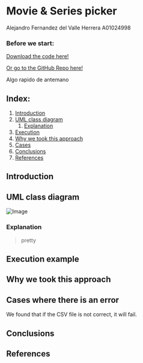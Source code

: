 # Movie & Series picker

Alejandro Fernandez del Valle Herrera A01024998

### Before we start:
[Download the code here!](https://github.com/MrDrHax/movie-surf-in-c--/archive/refs/heads/main.zip)

[Or go to the GitHub Repo here!](https://github.com/MrDrHax/movie-surf-in-c--)

Algo rapido de antemano

## Index:

1. [Introduction](#Introduction)
1. [UML class diagram](#UML-class-diagram)
    1. [Explanation](##Explanation)
1. [Execution](<#Execution-example>)
1. [Why we took this approach](#Why-we-took-this-approach)
1. [Cases](#Cases-where-there-is-an-error)
1. [Conclusions](#Conclusions)
1. [References](#References)

## Introduction



## UML class diagram

![Image](LINK)

### Explanation

> pretty

## Execution example



## Why we took this approach



## Cases where there is an error

We found that if the CSV file is not correct, it will fail.

## Conclusions



## References

